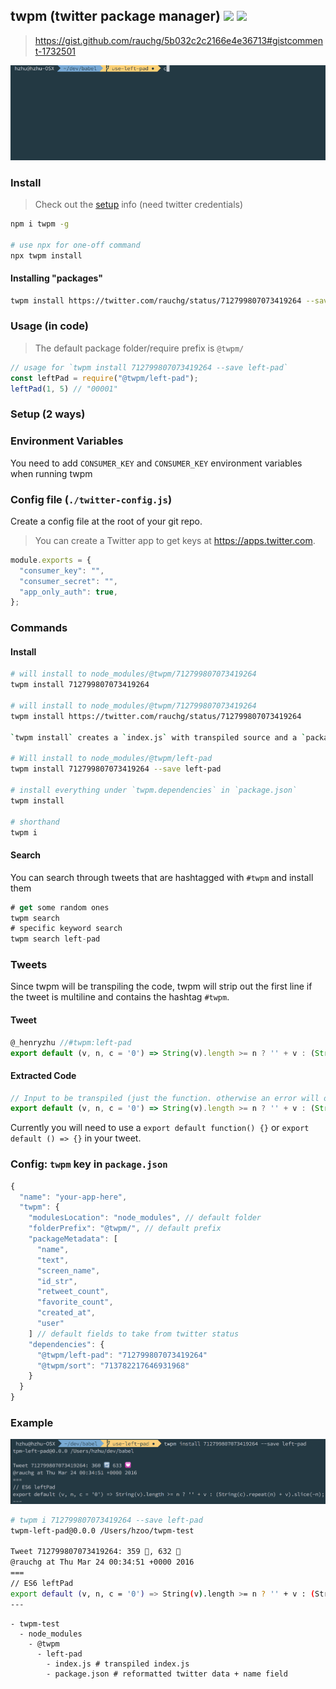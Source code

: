 ## twpm (twitter package manager) [![](https://img.shields.io/npm/v/twpm.svg?style=flat-square)](https://www.npmjs.com/package/twpm) [![](https://img.shields.io/travis/hzoo/twpm/master.svg?style=flat-square)](https://travis-ci.org/hzoo/twpm)

> https://gist.github.com/rauchg/5b032c2c2166e4e36713#gistcomment-1732501

[![](twpm.gif)](https://twitter.com/rauchg/status/712799807073419264)

### Install

> Check out the [setup](#setup) info (need twitter credentials)

```bash
npm i twpm -g

# use npx for one-off command
npx twpm install
```

#### Installing "packages"

```bash
twpm install https://twitter.com/rauchg/status/712799807073419264 --save left-pad
```

### Usage (in code)

> The default package folder/require prefix is `@twpm/`

```js
// usage for `twpm install 712799807073419264 --save left-pad`
const leftPad = require("@twpm/left-pad");
leftPad(1, 5) // "00001"
```

### Setup (2 ways)

### Environment Variables

You need to add `CONSUMER_KEY` and `CONSUMER_KEY` environment variables when running twpm

### Config file (`./twitter-config.js`)

Create a config file at the root of your git repo.

> You can create a Twitter app to get keys at https://apps.twitter.com.

```js
module.exports = {
  "consumer_key": "",
  "consumer_secret": "",
  "app_only_auth": true,
};
```

### Commands

#### Install

```bash
# will install to node_modules/@twpm/712799807073419264
twpm install 712799807073419264

# will install to node_modules/@twpm/712799807073419264
twpm install https://twitter.com/rauchg/status/712799807073419264

`twpm install` creates a `index.js` with transpiled source and a `package.json` with metadata (including the original source).

# Will install to node_modules/@twpm/left-pad
twpm install 712799807073419264 --save left-pad

# install everything under `twpm.dependencies` in `package.json`
twpm install

# shorthand
twpm i
```

#### Search

You can search through tweets that are hashtagged with `#twpm` and install them

```js
# get some random ones
twpm search
# specific keyword search
twpm search left-pad
```

### Tweets

Since twpm will be transpiling the code, twpm will strip out the first line if the tweet is multiline and contains the hashtag `#twpm`.

#### Tweet

```js
@_henryzhu //#twpm:left-pad
export default (v, n, c = '0') => String(v).length >= n ? '' + v : (String(c).repeat(n) + v).slice(-n);
```

#### Extracted Code

```js
// Input to be transpiled (just the function. otherwise an error will occur with decorators)
export default (v, n, c = '0') => String(v).length >= n ? '' + v : (String(c).repeat(n) + v).slice(-n);
```

Currently you will need to use a `export default function() {}` or `export default () => {}` in your tweet.

### Config: `twpm` key in `package.json`

```js
{
  "name": "your-app-here",
  "twpm": {
    "modulesLocation": "node_modules", // default folder
    "folderPrefix": "@twpm/", // default prefix
    "packageMetadata": [
      "name",
      "text",
      "screen_name",
      "id_str",
      "retweet_count",
      "favorite_count",
      "created_at",
      "user"
    ] // default fields to take from twitter status
    "dependencies": {
      "@twpm/left-pad": "712799807073419264"
      "@twpm/sort": "713782217646931968"
    }
  }
}
```

### Example

![left-pad](left-pad.png)

```bash
# twpm i 712799807073419264 --save left-pad
twpm-left-pad@0.0.0 /Users/hzoo/twpm-test

Tweet 712799807073419264: 359 🔄, 632 💟
@rauchg at Thu Mar 24 00:34:51 +0000 2016
===
// ES6 leftPad
export default (v, n, c = '0') => String(v).length >= n ? '' + v : (String(c).repeat(n) + v).slice(-n);
---
```

```
- twpm-test
  - node_modules
    - @twpm
      - left-pad
        - index.js # transpiled index.js
        - package.json # reformatted twitter data + name field
```
